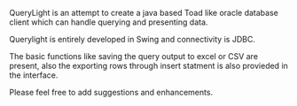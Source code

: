 QueryLight is an attempt to create a java based Toad like oracle database client which can handle querying and presenting data.

Querylight is entirely developed in Swing and connectivity is JDBC.

The basic functions like saving the query output to excel or CSV are present, also the exporting rows through insert statment is also provieded in the interface.

Please feel free to add suggestions and enhancements.